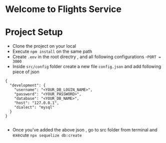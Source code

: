 # Welcome to Flights Service

# Project Setup

- Clone the project on your local
- Execute `npm install` on the same path
- Create `.env` in the root directry , and all following configurations -`PORT = 3000`
- Inside `src/config` folder create a new file `config.json` and add following piece of json

```
{
  "development": {
    "username": "<YOUR_DB_LOGIN_NAME>",
    "password": "<YOUR_PASSWORD>",
    "database": "<YOUR_DB_NAME>",
    "host": "127.0.0.1",
    "dialect": "mysql"
  }
}


```

- Once you've added the above json , go to src folder from terminal and execute `npx sequelize db:create`
